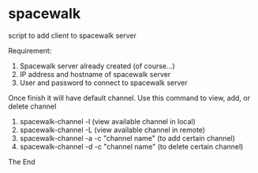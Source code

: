 # spacewalk
script to add client to spacewalk server

Requirement:

1. Spacewalk server already created (of course...)
2. IP address and hostname of spacewalk server
3. User and password to connect to spacewalk server

Once finish it will have default channel. Use this command to view, add, or delete channel
1. spacewalk-channel -l (view available channel in local)
2. spacewalk-channel -L (view available channel in remote)
3. spacewalk-channel -a -c "channel name" (to add certain channel)
4. spacewalk-channel -d -c "channel name" (to delete certain channel)


The End
